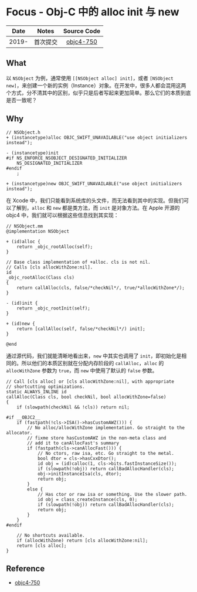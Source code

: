 # Focus - Obj-C 中的 alloc init 与 new

| Date | Notes | Source Code |
|:-----:|:-----:|:-----:|
| 2019- | 首次提交 | [objc4-750](https://opensource.apple.com/tarballs/objc4/) |

## What

以 `NSObject` 为例，通常使用 `[[NSObject alloc] init]`，或者 `[NSObject new]`，来创建一个新的实例（Instance）对象。在开发中，很多人都会混用这两个方式，分不清其中的区别，似乎只是后者写起来更加简单。那么它们的本质到底是否一致呢？

## Why

```objc
// NSObject.h
+ (instancetype)alloc OBJC_SWIFT_UNAVAILABLE("use object initializers instead");

- (instancetype)init
#if NS_ENFORCE_NSOBJECT_DESIGNATED_INITIALIZER
    NS_DESIGNATED_INITIALIZER
#endif
    ;
    
+ (instancetype)new OBJC_SWIFT_UNAVAILABLE("use object initializers instead");
```

在 Xcode 中，我们只能看到系统库的头文件，而无法看到其中的实现。但我们可以了解到，`alloc` 和 `new` 都是类方法，而 `init` 是对象方法。在 Apple 开源的 objc4 中，我们就可以根据这些信息找到其实现：

```objc
// NSObject.mm
@implementation NSObject

+ (id)alloc {
    return _objc_rootAlloc(self);
}

// Base class implementation of +alloc. cls is not nil.
// Calls [cls allocWithZone:nil].
id
_objc_rootAlloc(Class cls)
{
    return callAlloc(cls, false/*checkNil*/, true/*allocWithZone*/);
}

- (id)init {
    return _objc_rootInit(self);
}

+ (id)new {
    return [callAlloc(self, false/*checkNil*/) init];
}

@end
```

通过源代码，我们就能清晰地看出来，`new` 中其实也调用了 `init`，即初始化是相同的。所以他们的本质区别就在分配内存阶段的 `callAlloc`，`alloc` 的 `allocWithZone` 参数为 `true`，而 `new` 中使用了默认的 `false` 参数。

```objc
// Call [cls alloc] or [cls allocWithZone:nil], with appropriate 
// shortcutting optimizations.
static ALWAYS_INLINE id
callAlloc(Class cls, bool checkNil, bool allocWithZone=false)
{
    if (slowpath(checkNil && !cls)) return nil;

#if __OBJC2__
    if (fastpath(!cls->ISA()->hasCustomAWZ())) {
        // No alloc/allocWithZone implementation. Go straight to the allocator.
        // fixme store hasCustomAWZ in the non-meta class and 
        // add it to canAllocFast's summary
        if (fastpath(cls->canAllocFast())) {
            // No ctors, raw isa, etc. Go straight to the metal.
            bool dtor = cls->hasCxxDtor();
            id obj = (id)calloc(1, cls->bits.fastInstanceSize());
            if (slowpath(!obj)) return callBadAllocHandler(cls);
            obj->initInstanceIsa(cls, dtor);
            return obj;
        }
        else {
            // Has ctor or raw isa or something. Use the slower path.
            id obj = class_createInstance(cls, 0);
            if (slowpath(!obj)) return callBadAllocHandler(cls);
            return obj;
        }
    }
#endif

    // No shortcuts available.
    if (allocWithZone) return [cls allocWithZone:nil];
    return [cls alloc];
}
```

## Reference

- [objc4-750](https://opensource.apple.com/tarballs/objc4/)